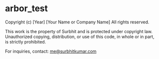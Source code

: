 # arbor_test

  Copyright (c) [Year] [Your Name or Company Name]
  All rights reserved.
 
  This work is the property of Surbhit and is protected under copyright law.
  Unauthorized copying, distribution, or use of this code, in whole or in part, is strictly prohibited.
 
  For inquiries, contact: me@surbhitkumar.com
